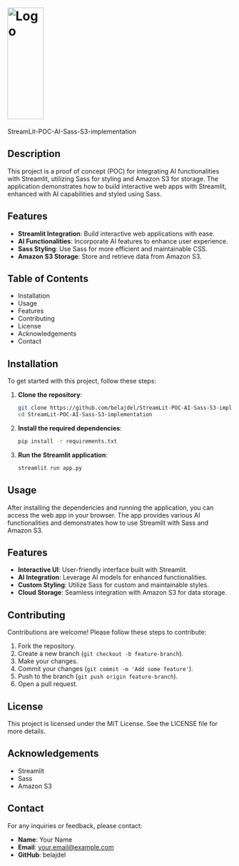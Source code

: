 # <img src="https://miro.medium.com/v2/resize:fit:720/format:webp/0*rNad1bZN9ke6sWwr.png" alt="Logo" width="40%" height=250px/>
  StreamLit-POC-AI-Sass-S3-implementation

## Description

This project is a proof of concept (POC) for integrating AI functionalities with Streamlit, utilizing Sass for styling and Amazon S3 for storage. The application demonstrates how to build interactive web apps with Streamlit, enhanced with AI capabilities and styled using Sass.

## Features

- **Streamlit Integration**: Build interactive web applications with ease.
- **AI Functionalities**: Incorporate AI features to enhance user experience.
- **Sass Styling**: Use Sass for more efficient and maintainable CSS.
- **Amazon S3 Storage**: Store and retrieve data from Amazon S3.

## Table of Contents

- Installation
- Usage
- Features
- Contributing
- License
- Acknowledgements
- Contact

## Installation

To get started with this project, follow these steps:

1. **Clone the repository**:
    ```bash
    git clone https://github.com/belajdel/StreamLit-POC-AI-Sass-S3-implementation.git
    cd StreamLit-POC-AI-Sass-S3-implementation
    ```

2. **Install the required dependencies**:
    ```bash
    pip install -r requirements.txt
    ```

3. **Run the Streamlit application**:
    ```bash
    streamlit run app.py
    ```

## Usage

After installing the dependencies and running the application, you can access the web app in your browser. The app provides various AI functionalities and demonstrates how to use Streamlit with Sass and Amazon S3.

## Features

- **Interactive UI**: User-friendly interface built with Streamlit.
- **AI Integration**: Leverage AI models for enhanced functionalities.
- **Custom Styling**: Utilize Sass for custom and maintainable styles.
- **Cloud Storage**: Seamless integration with Amazon S3 for data storage.

## Contributing

Contributions are welcome! Please follow these steps to contribute:

1. Fork the repository.
2. Create a new branch (`git checkout -b feature-branch`).
3. Make your changes.
4. Commit your changes (`git commit -m 'Add some feature'`).
5. Push to the branch (`git push origin feature-branch`).
6. Open a pull request.

## License

This project is licensed under the MIT License. See the LICENSE file for more details.

## Acknowledgements

- Streamlit
- Sass
- Amazon S3

## Contact

For any inquiries or feedback, please contact:

- **Name**: Your Name
- **Email**: your.email@example.com
- **GitHub**: belajdel
